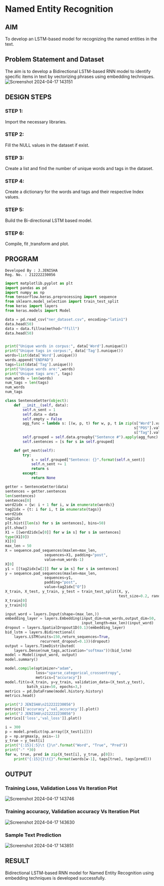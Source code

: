 # Named Entity Recognition

## AIM

To develop an LSTM-based model for recognizing the named entities in the text.

## Problem Statement and Dataset
The aim is to develop a Bidirectional LSTM-based RNN model to identify specific items in text by vectorizing phrases using embedding techniques.
![Screenshot 2024-04-17 143151](https://github.com/Jenishajustin/named-entity-recognition/assets/119405070/dd172e64-0bc6-49ca-84db-2cae786ab353)


## DESIGN STEPS

### STEP 1:
Import the necessary libraries.
### STEP 2:
Fill the NULL values in the dataset if exist.
### STEP 3:
Create a list and find the number of unique words and tags in the dataset.
### STEP 4:
Create a dictionary for the words and tags and their respective Index values.
### STEP 5:
Build the Bi-directional LSTM based model.
### STEP 6:
Compile, fit ,transform and plot.
## PROGRAM
```
Developed By : J.JENISHA
Reg. No. : 212222230056
```

```python
import matplotlib.pyplot as plt
import pandas as pd
import numpy as np
from tensorflow.keras.preprocessing import sequence
from sklearn.model_selection import train_test_split
from keras import layers
from keras.models import Model

data = pd.read_csv("ner_dataset.csv", encoding="latin1")
data.head(50)
data = data.fillna(method="ffill")
data.head(50)


print("Unique words in corpus:", data['Word'].nunique())
print("Unique tags in corpus:", data['Tag'].nunique())
words=list(data['Word'].unique())
words.append("ENDPAD")
tags=list(data['Tag'].unique())
print("Unique words are:",words)
print("Unique tags are:", tags)
num_words = len(words)
num_tags = len(tags)
num_words
num_tags

class SentenceGetter(object):
    def __init__(self, data):
        self.n_sent = 1
        self.data = data
        self.empty = False
        agg_func = lambda s: [(w, p, t) for w, p, t in zip(s["Word"].values.tolist(),
                                                           s["POS"].values.tolist(),
                                                           s["Tag"].values.tolist())]
        self.grouped = self.data.groupby("Sentence #").apply(agg_func)
        self.sentences = [s for s in self.grouped]

    def get_next(self):
        try:
            s = self.grouped["Sentence: {}".format(self.n_sent)]
            self.n_sent += 1
            return s
        except:
            return None

getter = SentenceGetter(data)
sentences = getter.sentences
len(sentences)
sentences[0]
word2idx = {w: i + 1 for i, w in enumerate(words)}
tag2idx = {t: i for i, t in enumerate(tags)}
word2idx
tag2idx
plt.hist([len(s) for s in sentences], bins=50)
plt.show()
X1 = [[word2idx[w[0]] for w in s] for s in sentences]
type(X1[0])
X1[0]
max_len = 50
X = sequence.pad_sequences(maxlen=max_len,
                  sequences=X1, padding="post",
                  value=num_words-1)
X[0]
y1 = [[tag2idx[w[2]] for w in s] for s in sentences]
y = sequence.pad_sequences(maxlen=max_len,
                  sequences=y1,
                  padding="post",
                  value=tag2idx["O"])
X_train, X_test, y_train, y_test = train_test_split(X, y,
                                                    test_size=0.2, random_state=1)
X_train[0]
y_train[0]

input_word = layers.Input(shape=(max_len,))
embedding_layer = layers.Embedding(input_dim=num_words,output_dim=50,
                                   input_length=max_len)(input_word)
dropout = layers.SpatialDropout1D(0.1)(embedding_layer)
bid_lstm = layers.Bidirectional(
    layers.LSTM(units=150,return_sequences=True,
                recurrent_dropout=0.1))(dropout)
output = layers.TimeDistributed(
    layers.Dense(num_tags,activation="softmax"))(bid_lstm)
model = Model(input_word, output)
model.summary()

model.compile(optimizer="adam",
              loss="sparse_categorical_crossentropy",
              metrics=["accuracy"])
model.fit(x=X_train, y=y_train, validation_data=(X_test,y_test),
          batch_size=50, epochs=3,)
metrics = pd.DataFrame(model.history.history)
metrics.head()

print("J JENISHA\n212222230056")
metrics[['accuracy','val_accuracy']].plot()
print("J JENISHA\n212222230056")
metrics[['loss','val_loss']].plot()

i = 300
p = model.predict(np.array([X_test[i]]))
p = np.argmax(p, axis=-1)
y_true = y_test[i]
print("{:15}{:5}\t {}\n".format("Word", "True", "Pred"))
print("-" *30)
for w, true, pred in zip(X_test[i], y_true, p[0]):
    print("{:15}{}\t{}".format(words[w-1], tags[true], tags[pred]))

```

## OUTPUT

### Training Loss, Validation Loss Vs Iteration Plot
![Screenshot 2024-04-17 143746](https://github.com/Jenishajustin/named-entity-recognition/assets/119405070/f79f1de7-421f-4819-9171-a8305611c9dc)

### Training accuracy, Validation accuracy Vs Iteration Plot
![Screenshot 2024-04-17 143630](https://github.com/Jenishajustin/named-entity-recognition/assets/119405070/1ad58484-7563-4669-93dc-5ca58bcbb302)


### Sample Text Prediction
![Screenshot 2024-04-17 143851](https://github.com/Jenishajustin/named-entity-recognition/assets/119405070/75ef8733-19fe-4598-b266-de848b0fb9aa)


## RESULT
Bidirectional LSTM-based RNN model for Named Entity Recognition using embedding techniques is developed successfully.
